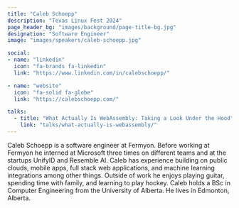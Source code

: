 ```yaml
---
title: "Caleb Schoepp"
description: "Texas Linux Fest 2024"
page_header_bg: "images/background/page-title-bg.jpg"
designation: "Software Engineer"
image: "images/speakers/caleb-schoepp.jpg"

social:
- name: "linkedin"
  icon: "fa-brands fa-linkedin"
  link: "https://www.linkedin.com/in/calebschoepp/"

- name: "website"
  icon: "fa-solid fa-globe"
  link: "https://calebschoepp.com/"

talks:
  - title: "What Actually Is WebAssembly: Taking a Look Under the Hood"
    link: "talks/what-actually-is-webassembly/"
---
```


Caleb Schoepp is a software engineer at Fermyon. Before working at Fermyon he
interned at Microsoft three times on different teams and at the startups
UnifyID and Resemble AI. Caleb has experience building on public clouds, mobile
apps, full stack web applications, and machine learning integrations among
other things. Outside of work he enjoys playing guitar, spending time with
family, and learning to play hockey. Caleb holds a BSc in Computer Engineering
from the University of Alberta. He lives in Edmonton, Alberta.

